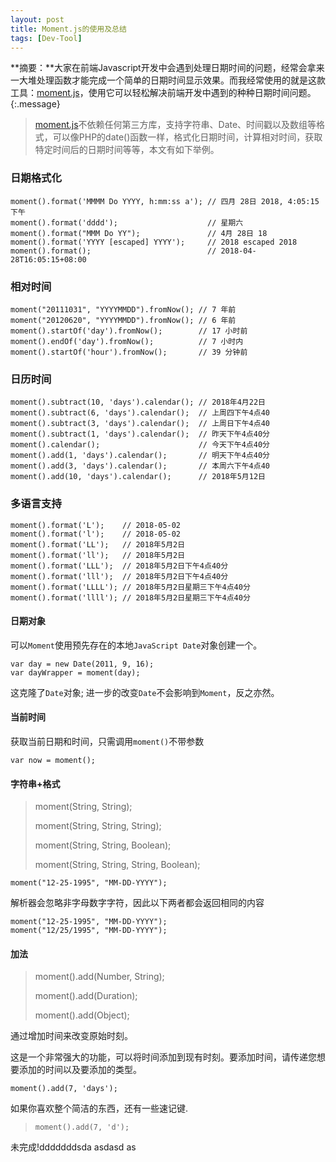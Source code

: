 ```yaml
---
layout: post
title: Moment.js的使用及总结
tags: [Dev-Tool]
---
```


**摘要：**大家在前端Javascript开发中会遇到处理日期时间的问题，经常会拿来一大堆处理函数才能完成一个简单的日期时间显示效果。而我经常使用的就是这款工具：[moment.js](http://momentjs.cn/)，使用它可以轻松解决前端开发中遇到的种种日期时间问题。
{:.message}

> [moment.js](http://momentjs.cn/docs/)不依赖任何第三方库，支持字符串、Date、时间戳以及数组等格式，可以像PHP的date()函数一样，格式化日期时间，计算相对时间，获取特定时间后的日期时间等等，本文有如下举例。

### 日期格式化

```
moment().format('MMMM Do YYYY, h:mm:ss a'); // 四月 28日 2018, 4:05:15 下午
moment().format('dddd');                    // 星期六
moment().format("MMM Do YY");               // 4月 28日 18
moment().format('YYYY [escaped] YYYY');     // 2018 escaped 2018
moment().format();                          // 2018-04-28T16:05:15+08:00
```

### 相对时间

```
moment("20111031", "YYYYMMDD").fromNow(); // 7 年前
moment("20120620", "YYYYMMDD").fromNow(); // 6 年前
moment().startOf('day').fromNow();        // 17 小时前
moment().endOf('day').fromNow();          // 7 小时内
moment().startOf('hour').fromNow();       // 39 分钟前
```
### 日历时间
```
moment().subtract(10, 'days').calendar(); // 2018年4月22日
moment().subtract(6, 'days').calendar();  // 上周四下午4点40
moment().subtract(3, 'days').calendar();  // 上周日下午4点40
moment().subtract(1, 'days').calendar();  // 昨天下午4点40分
moment().calendar();                      // 今天下午4点40分
moment().add(1, 'days').calendar();       // 明天下午4点40分
moment().add(3, 'days').calendar();       // 本周六下午4点40
moment().add(10, 'days').calendar();      // 2018年5月12日
```

### 多语言支持
```
moment().format('L');    // 2018-05-02
moment().format('l');    // 2018-05-02
moment().format('LL');   // 2018年5月2日
moment().format('ll');   // 2018年5月2日
moment().format('LLL');  // 2018年5月2日下午4点40分
moment().format('lll');  // 2018年5月2日下午4点40分
moment().format('LLLL'); // 2018年5月2日星期三下午4点40分
moment().format('llll'); // 2018年5月2日星期三下午4点40分
```

#### 日期对象 
可以`Moment`使用预先存在的本地`JavaScript Date`对象创建一个。
```
var day = new Date(2011, 9, 16);
var dayWrapper = moment(day);
```
这克隆了`Date`对象; 进一步的改变`Date`不会影响到`Moment`，反之亦然。

#### 当前时间 
获取当前日期和时间，只需调用`moment()`不带参数
```
var now = moment();
```

#### 字符串+格式 

> moment(String, String);
> 
> moment(String, String, String);
> 
> moment(String, String, Boolean);
> 
> moment(String, String, String, Boolean);

`moment("12-25-1995", "MM-DD-YYYY");`

解析器会忽略非字母数字字符，因此以下两者都会返回相同的内容
```
moment("12-25-1995", "MM-DD-YYYY");
moment("12/25/1995", "MM-DD-YYYY");
```

#### 加法
> moment().add(Number, String);
> 
> moment().add(Duration);
> 
> moment().add(Object);

通过增加时间来改变原始时刻。

这是一个非常强大的功能，可以将时间添加到现有时刻。要添加时间，请传递您想要添加的时间以及要添加的类型。

> 
`moment().add(7, 'days');`

如果你喜欢整个简洁的东西，还有一些速记键.

> `moment().add(7, 'd');`

未完成!dddddddsda asdasd as
